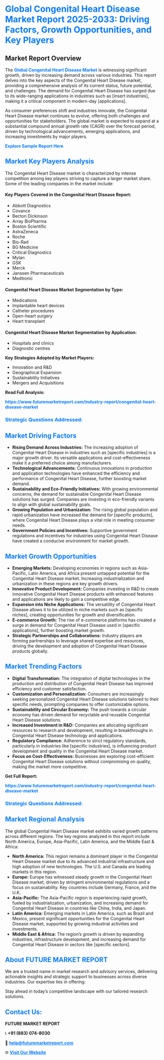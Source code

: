 <h1 style="color: #007BFF;">Global Congenital Heart Disease Market Report 2025-2033: Driving Factors, Growth Opportunities, and Key Players</h1>

<section id="overview">
<h2>Market Report Overview</h2>
<p>The <a href="https://www.futuremarketreport.com/industry-report/congenital-heart-disease-market" style="color: #007BFF; text-decoration: none;"><strong>Global Congenital Heart Disease Market</strong></a> is witnessing significant growth, driven by increasing demand across various industries. This report delves into the key aspects of the Congenital Heart Disease market, providing a comprehensive analysis of its current status, future potential, and challenges. The demand for Congenital Heart Disease has surged due to its wide-ranging applications in industries such as [insert industries], making it a critical component in modern-day [applications].</p>
<p>As consumer preferences shift and industries innovate, the Congenital Heart Disease market continues to evolve, offering both challenges and opportunities for stakeholders. The global market is expected to expand at a substantial compound annual growth rate (CAGR) over the forecast period, driven by technological advancements, emerging applications, and increasing investments by major players.</p>
</section>

<section id="overview">
<p><a href="https://www.futuremarketreport.com/request-sample/reportId=82720" style="color: #007BFF; text-decoration: none;"><strong>Explore Sample Report Here</strong></a></p>
</section>

<section id="key-players">
<h2 style="color: #007BFF;">Market Key Players Analysis</h2>
<p>The Congenital Heart Disease market is characterized by intense competition among key players striving to capture a larger market share. Some of the leading companies in the market include:</p>
<h4>Key Players Covered in the Congenital Heart Disease Report:</h4>
<ul><li>Abbott Diagnostics</li><li>Covance</li><li>Becton Dickinson</li><li>Array BioPharma</li><li>Boston Scientific</li><li>AstraZeneca</li><li>Roche</li><li>Bio-Rad</li><li>BG Medicine</li><li>Critical Diagnostics</li><li>Mylan</li><li>GSK</li><li>Merck</li><li>Janssen Pharmaceuticals</li><li>Medtronic</li></ul>
<h4>Congenital Heart Disease Market Segmentation by Type:</h4>
<ul><li>Medications</li><li>Implantable heart devices</li><li>Catheter procedures</li><li>Open-heart surgery</li><li>Heart transplant</li></ul>

<h4>Congenital Heart Disease Market Segmentation by Application:</h4>
<ul><li>Hospitals and clinics</li><li>Diagnostic centres</li></ul>
<p><strong>Key Strategies Adopted by Market Players:</strong></p>
<ul>
<li>Innovation and R&D</li>
<li>Geographical Expansion</li>
<li>Sustainability Initiatives</li>
<li>Mergers and Acquisitions</li>
</ul>
</section>

<section>
<p><strong>Read Full Analysis: </strong></p><a href="https://www.futuremarketreport.com/industry-report/congenital-heart-disease-market" style="color: #007BFF; text-decoration: none;"><strong>https://www.futuremarketreport.com/industry-report/congenital-heart-disease-market</strong></a>
<h3 style="color: #007BFF;">Strategic Questions Addressed:</h3>
</section>

<section id="driving-factors">
<h2 style="color: #007BFF;">Market Driving Factors</h2>
<ul>
<li><strong>Rising Demand Across Industries:</strong> The increasing adoption of Congenital Heart Disease in industries such as [specific industries] is a major growth driver. Its versatile applications and cost-effectiveness make it a preferred choice among manufacturers.</li>
<li><strong>Technological Advancements:</strong> Continuous innovations in production and application technologies have enhanced the efficiency and performance of Congenital Heart Disease, further boosting market demand.</li>
<li><strong>Sustainability and Eco-Friendly Initiatives:</strong> With growing environmental concerns, the demand for sustainable Congenital Heart Disease solutions has surged. Companies are investing in eco-friendly variants to align with global sustainability goals.</li>
<li><strong>Growing Population and Urbanization:</strong> The rising global population and rapid urbanization have increased the demand for [specific products], where Congenital Heart Disease plays a vital role in meeting consumer needs.</li>
<li><strong>Government Policies and Incentives:</strong> Supportive government regulations and incentives for industries using Congenital Heart Disease have created a conducive environment for market growth.</li>
</ul>
</section>

<section id="growth-opportunities">
<h2 style="color: #007BFF;">Market Growth Opportunities</h2>
<ul>
<li><strong>Emerging Markets:</strong> Developing economies in regions such as Asia-Pacific, Latin America, and Africa present untapped potential for the Congenital Heart Disease market. Increasing industrialization and urbanization in these regions are key growth drivers.</li>
<li><strong>Innovative Product Development:</strong> Companies investing in R&D to create innovative Congenital Heart Disease products with enhanced features and applications are likely to gain a competitive edge.</li>
<li><strong>Expansion into Niche Applications:</strong> The versatility of Congenital Heart Disease allows it to be utilized in niche markets such as [specific niches], creating opportunities for growth and diversification.</li>
<li><strong>E-commerce Growth:</strong> The rise of e-commerce platforms has created a surge in demand for Congenital Heart Disease used in [specific applications], further boosting market growth.</li>
<li><strong>Strategic Partnerships and Collaborations:</strong> Industry players are forming partnerships to leverage shared expertise and resources, driving the development and adoption of Congenital Heart Disease products globally.</li>
</ul>
</section>

<section id="trending-factors">
<h2 style="color: #007BFF;">Market Trending Factors</h2>
<ul>
<li><strong>Digital Transformation:</strong> The integration of digital technologies in the production and distribution of Congenital Heart Disease has improved efficiency and customer satisfaction.</li>
<li><strong>Customization and Personalization:</strong> Consumers are increasingly seeking personalized Congenital Heart Disease solutions tailored to their specific needs, prompting companies to offer customizable options.</li>
<li><strong>Sustainability and Circular Economy:</strong> The push towards a circular economy has driven demand for recyclable and reusable Congenital Heart Disease solutions.</li>
<li><strong>Increased Investment in R&D:</strong> Companies are allocating significant resources to research and development, resulting in breakthroughs in Congenital Heart Disease technology and applications.</li>
<li><strong>Regulatory Compliance:</strong> Adherence to strict regulatory standards, particularly in industries like [specific industries], is influencing product development and quality in the Congenital Heart Disease market.</li>
<li><strong>Focus on Cost-Effectiveness:</strong> Businesses are exploring cost-efficient Congenital Heart Disease solutions without compromising on quality, making the market more competitive.</li>
</ul>
</section>

<section>
<p><strong>Get Full Report: </strong></p><a href="https://www.futuremarketreport.com/industry-report/congenital-heart-disease-market" style="color: #007BFF; text-decoration: none;"><strong>https://www.futuremarketreport.com/industry-report/congenital-heart-disease-market</strong></a>
<h3 style="color: #007BFF;">Strategic Questions Addressed:</h3>
</section>


<section id="regional-analysis">
<h2 style="color: #007BFF;">Market Regional Analysis</h2>
<p>The global Congenital Heart Disease market exhibits varied growth patterns across different regions. The key regions analyzed in this report include North America, Europe, Asia-Pacific, Latin America, and the Middle East & Africa:</p>
<ul>
<li><strong>North America:</strong> This region remains a dominant player in the Congenital Heart Disease market due to its advanced industrial infrastructure and high adoption of new technologies. The U.S. and Canada are leading markets in this region.</li>
<li><strong>Europe:</strong> Europe has witnessed steady growth in the Congenital Heart Disease market, driven by stringent environmental regulations and a focus on sustainability. Key countries include Germany, France, and the U.K.</li>
<li><strong>Asia-Pacific:</strong> The Asia-Pacific region is experiencing rapid growth, fueled by industrialization, urbanization, and increasing demand for Congenital Heart Disease in countries like China, India, and Japan.</li>
<li><strong>Latin America:</strong> Emerging markets in Latin America, such as Brazil and Mexico, present significant opportunities for the Congenital Heart Disease market, supported by growing industrial activities and investments.</li>
<li><strong>Middle East & Africa:</strong> The region’s growth is driven by expanding industries, infrastructure development, and increasing demand for Congenital Heart Disease in sectors like [specific sectors].</li>
</ul>
</section>

<footer>
<h2 style="color: #007BFF;">About FUTURE MARKET REPORT</h2>
<p>We are a trusted name in market research and advisory services, delivering actionable insights and strategic support to businesses across diverse industries. Our expertise lies in offering:</p>

<p>Stay ahead in today’s competitive landscape with our tailored research solutions.</p>

<h2 style="color: #007BFF;">Contact Us:</h2>
<p><strong>FUTURE MARKET REPORT</strong></p>
<p>📞 <strong>+91 (883) 074-8030</strong></p>
<p>📧 <strong><a href="mailto:help@futuremarketreport.com" style="color: #007BFF;">help@futuremarketreport.com</a></strong></p>
<p>🌐 <strong><a href="https://www.futuremarketreport.com/" style="color: #007BFF;">Visit Our Website</a></strong></p>
</footer>